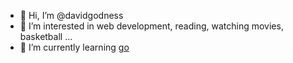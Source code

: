 - 👋 Hi, I’m @davidgodness
- 👀 I’m interested in web development, reading, watching movies, basketball ...
- 🌱 I’m currently learning [go](https://go.dev)

<!---
davidgodness/davidgodness is a ✨ special ✨ repository because its `README.md` (this file) appears on your GitHub profile.
You can click the Preview link to take a look at your changes.
--->
